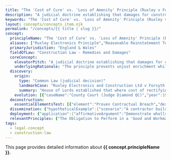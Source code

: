 ```yaml
---
title: "The 'Cost of Cure' vs. 'Loss of Amenity' Principle (Ruxley v Forsyth)"
description: "A judicial doctrine establishing that damages for construction defects should be measured by cost of cure only where reinstatement is reasonable and proportionate; where cure costs are disproportionate to the benefit gained, courts may award modest damages for loss of amenity instead."
keywords: "The 'Cost of Cure' vs. 'Loss of Amenity' Principle (Ruxley v Forsyth), Ruxley Electronics Principle, Reasonable Reinstatement Test, Proportionality in Damages Principle, Consumer Surplus Compensation, Construction Law - Remedies and Damages, England & Wales, construction law, legal concept"
layout: concepts/concepts_item.njk
permalink: "/concepts/{{ title | slug }}/"
concept:
  principleName: "The 'Cost of Cure' vs. 'Loss of Amenity' Principle (Ruxley v Forsyth)"
  aliases: ["Ruxley Electronics Principle","Reasonable Reinstatement Test","Proportionality in Damages Principle","Consumer Surplus Compensation"]
  primaryJurisdiction: "England & Wales"
  fieldOfLaw: "Construction Law - Remedies and Damages"
  coreConcept:
    elevatorPitch: "A judicial doctrine establishing that damages for construction defects should be measured by cost of cure only where reinstatement is reasonable and proportionate; where cure costs are disproportionate to the benefit gained, courts may award modest damages for loss of amenity instead."
    underlyingRationale: "The principle prevents unjust enrichment while recognizing that contractual promises have value beyond mere financial enhancement. It balances the fundamental rule that damages should put the innocent party in the position they would have been in had the contract been performed, against the need for proportionate and reasonable remedies."
  discovery:
    origin:
      type: "Common Law (judicial decision)"
      landmarkCase: "Ruxley Electronics and Construction Ltd v Forsyth [1996] AC 344 (HL)"
      summary: "House of Lords established that where cost of rectifying construction defects is wholly disproportionate to any benefit obtained, courts should award damages for loss of amenity rather than full reinstatement costs, even where no diminution in value can be proven."
    evolution: [{"caseName":"County Court (Judge Diamond QC)","year":1993,"contribution":"Original trial judge awarded £2,500 for loss of amenity rather than £21,560 reinstatement costs for swimming pool depth shortfall, establishing precedent for reasonable approach to construction damages."},{"caseName":"Court of Appeal reversal","year":1994,"contribution":"Court of Appeal initially overturned trial decision, holding that damages should automatically equal cost of cure where contract not performed as agreed, demonstrating tensions in damages principles."},{"caseName":"Farley v Skinner [2001] UKHL 49","year":2001,"contribution":"House of Lords extended Ruxley principles to surveyor negligence, confirming availability of damages for non-pecuniary loss where parties contemplated peace of mind as contractual objective."}]
  deconstruction:
    essentialElementsTest: [{"element":"Proven Contractual Breach","description":"There must be established breach of contract where performance differs from contractual specifications, even if the difference does not affect functionality or value."},{"element":"Disproportionate Reinstatement Cost","description":"The cost of rectifying the defect must be wholly disproportionate to any prospective benefit the claimant would obtain from reinstatement work."},{"element":"Substantial Achievement of Purpose","description":"The contractual objective must have been achieved to a substantial extent, with the defect being relatively minor in the context of overall performance."},{"element":"Consumer Surplus Recognition","description":"The claimant must have suffered some loss of enjoyment, satisfaction, or amenity that justifies compensation beyond nominal damages."}]
  dissemination: {"hypotheticalExample":{"scenario":"A contractor builds a luxury garden wall specified to be 2.1 meters high but delivers it at 2.0 meters high. The wall functions perfectly and meets planning requirements, but the client wants it rebuilt to specification at a cost of £15,000. The market value difference is nil, and the wall serves its purpose of privacy and security. The client claims the full cost of rebuilding.","outcome":"Following Ruxley principles, the court would likely refuse the full £15,000 reinstatement cost as disproportionate to the minimal benefit gained from the extra 10cm. Instead, the client might receive modest damages (perhaps £500-£1,500) for loss of amenity, reflecting their disappointed expectations without requiring economically wasteful reinstatement."},"audienceAdaptation":{"forClient":"This principle means you won't automatically get the full cost of fixing minor construction defects if that cost is out of all proportion to the actual impact on you. Courts will consider whether you genuinely plan to do the repair work and whether the benefit justifies the expense. While you may still get some compensation for your disappointment, it may be much less than the technical repair cost. This protects against unreasonable claims but may leave you undercompensated for genuine concerns.","forLawyer":"Ruxley establishes a reasonableness filter for construction damages requiring careful analysis of proportionality, genuine intention to reinstate, and the nature of consumer surplus lost. Key practical considerations include: gathering evidence of client's true intentions; establishing the scope of any amenity loss; calculating proportionate reinstatement costs; and distinguishing commercial from residential contexts. The principle is fact-sensitive and requires balancing compensatory justice against economic waste, with quantum of amenity damages remaining largely discretionary."}}
  deployment: {"application":{"affirmativeArgument":"Demonstrate wholly disproportionate relationship between cure costs and benefit obtained; prove substantial achievement of contractual purpose; establish lack of diminution in value; show defendant's performance was functionally adequate; argue against genuine intention to reinstate based on conduct and economics.","defensiveArgument":"Establish genuine intention to undertake reinstatement work; demonstrate significant impact on amenity or functionality; prove reinstatement costs are reasonable in context; argue defect fundamentally undermines contractual purpose; show commercial rather than personal context limits amenity damages."},"legalConsequence":"If successfully applied, limits damages to reasonable amount reflecting actual loss rather than theoretical reinstatement cost, preventing economically wasteful outcomes while still providing compensation for genuine disappointment and lost consumer surplus."}
  relevantPrinciples: {"The Obligation to Perform in a 'Good and Workmanlike Manner'":"Workmanlike manner breaches may still trigger Ruxley analysis where reinstatement costs are disproportionate to actual impact","The 'No Loss' Defence in Claims for Breach":"Closely related - where no loss can be proven, Ruxley provides framework for assessing whether any compensation is appropriate","The Doctrine of Total Failure of Consideration":"May interact where fundamental failure would justify different damages approach than Ruxley's proportionality test"}
tags: 
  - legal-concept
  - construction-law
---
```


This page provides detailed information about **{{ concept.principleName }}**.
